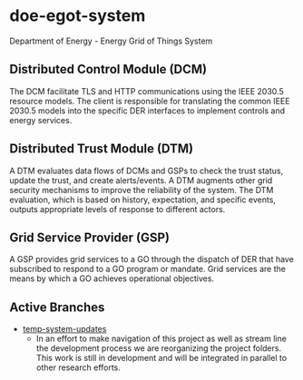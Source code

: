# doe-egot-system
Department of Energy - Energy Grid of Things System

## Distributed Control Module (DCM)

The DCM facilitate TLS and HTTP communications using the IEEE 2030.5 resource models. The client is responsible for translating the common IEEE 2030.5 models into the specific DER interfaces to implement controls and energy services.

## Distributed Trust Module (DTM)

A DTM evaluates data flows of DCMs and GSPs to check the trust status, update the trust, and create alerts/events. A DTM augments other grid security mechanisms to improve the reliability of the system. The DTM evaluation, which is based on history, expectation, and specific events, outputs appropriate levels of response to different actors.

## Grid Service Provider (GSP)

A GSP provides grid services to a GO through the dispatch of DER that have subscribed to respond to a GO program or mandate. Grid services are the means by which a GO achieves operational objectives.

## Active Branches

* [temp-system-updates](https://github.com/PortlandStatePowerLab/doe-egot-system/tree/temp-system-updates)
  * In an effort to make navigation of this project as well as stream line the development process we are reorganizing the project folders. This work is still in development and will be integrated in parallel to other research efforts.  
